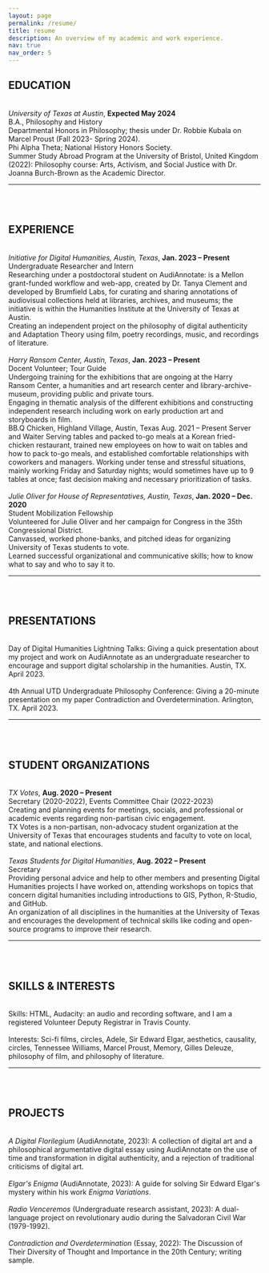 ```yaml
---
layout: page
permalink: /resume/
title: resume
description: An overview of my academic and work experience. 
nav: true
nav_order: 5
---
```


<h2><b>EDUCATION</b></h2>
<br>
<i>University of Texas at Austin</i>, <b>Expected May 2024</b>
<br>
B.A., Philosophy and History
<br>
Departmental Honors in Philosophy; thesis under Dr. Robbie Kubala on Marcel Proust (Fall 2023- Spring 2024).
<br>
Phi Alpha Theta; National History Honors Society.
<br>
Summer Study Abroad Program at the University of Bristol, United Kingdom (2022): Philosophy course: Arts, Activism, and Social Justice with Dr. Joanna Burch-Brown as the Academic Director.
<hr>
<br>
<br>
<b><h2>EXPERIENCE</h2></b>
<br>
<i>Initiative for Digital Humanities, Austin, Texas</i>, <b>Jan. 2023 – Present</b>
Undergraduate Researcher and Intern
<br>
Researching under a postdoctoral student on AudiAnnotate: is a Mellon grant-funded workflow and web-app, created by Dr. Tanya Clement and developed by Brumfield Labs, for curating and sharing annotations of audiovisual collections held at libraries, archives, and museums; the initiative is within the Humanities Institute at the University of Texas at Austin.
<br>
Creating an independent project on the philosophy of digital authenticity and Adaptation Theory using film, poetry recordings, music, and recordings of literature. 
<br>
<br>
<i>Harry Ransom Center, Austin, Texas</i>, <b>Jan. 2023 – Present</b>
<br>
Docent Volunteer; Tour Guide
<br>
Undergoing training for the exhibitions that are ongoing at the Harry Ransom Center, a humanities and art research center and library-archive-museum, providing public and private tours.
<br>
Engaging in thematic analysis of the different exhibitions and constructing independent research including work on early production art and storyboards in film. 
<br>
BB.Q Chicken, Highland Village, Austin, Texas		     	 	  			         Aug. 2021 – Present
Server and Waiter			 									           	           
Serving tables and packed to-go meals at a Korean fried-chicken restaurant, trained new employees on how to wait on tables and how to pack to-go meals, and established comfortable relationships with coworkers and managers.
Working under tense and stressful situations, mainly working Friday and Saturday nights; would sometimes have up to 9 tables at once; fast decision making and necessary prioritization of tasks.
<br>
<br>
<i>Julie Oliver for House of Representatives, Austin, Texas</i>,<b> Jan. 2020 – Dec. 2020</b>
<br>
Student Mobilization Fellowship
<br>
Volunteered for Julie Oliver and her campaign for Congress in the 35th Congressional District.
<br>
Canvassed, worked phone-banks, and pitched ideas for organizing University of Texas students to vote.
<br>
Learned successful organizational and communicative skills; how to know what to say and who to say it to. 
<hr>
<br>
<br>
<h2><b>PRESENTATIONS</b></h2>
<br>
Day of Digital Humanities Lightning Talks: Giving a quick presentation about my project and work on AudiAnnotate as an undergraduate researcher to encourage and support digital scholarship in the humanities. Austin, TX. April 2023. 
<br>
<br>
4th Annual UTD Undergraduate Philosophy Conference: Giving a 20-minute presentation on my paper Contradiction and Overdetermination. Arlington, TX. April 2023. 
<hr>
<br>
<br>
<h2><b>STUDENT ORGANIZATIONS</b></h2>
<br>
<i>TX Votes</i>, <b>Aug. 2020 – Present</b>
<br>
Secretary (2020-2022), Events Committee Chair (2022-2023)	 	
<br>
Creating and planning events for meetings, socials, and professional or academic events regarding non-partisan civic engagement. 
<br>
TX Votes is a non-partisan, non-advocacy student organization at the University of Texas that encourages students and faculty to vote on local, state, and national elections.
<br>
<br>
<i>Texas Students for Digital Humanities</i>, <b>Aug. 2022 – Present</b>
<br>
Secretary	 
<br>
Providing personal advice and help to other members and presenting Digital Humanities projects I have worked on, attending workshops on topics that concern digital humanities including introductions to GIS, Python, R-Studio, and GitHub. 
<br>
An organization of all disciplines in the humanities at the University of Texas and encourages the development of technical skills like coding and open-source programs to improve their research.
<hr>
<br>
<br>
<b><h2>SKILLS & INTERESTS </h2></b>
<br>
Skills: HTML, Audacity: an audio and recording software, and I am a registered Volunteer Deputy Registrar in Travis County.
<br>
<br>
Interests: Sci-fi films, circles, Adele, Sir Edward Elgar, aesthetics, causality, circles, Tennessee Williams, Marcel Proust, Memory, Gilles Deleuze, philosophy of film, and philosophy of literature.
<hr>
<br>
<br>
<b><h2>PROJECTS</h2></b>
<br>
<i>A Digital Florilegium</i> (AudiAnnotate, 2023): A collection of digital art and a philosophical argumentative digital essay using AudiAnnotate on the use of time and transformation in digital authenticity, and a rejection of traditional criticisms of digital art.
<br>
<br>
<i>Elgar's Enigma</i> (AudiAnnotate, 2023): A guide for solving Sir Edward Elgar's mystery within his work <i>Enigma Variations</i>.
<br>
<br>
<i>Radio Venceremos</i> (Undergraduate research assistant, 2023): A dual-language project on revolutionary audio during the Salvadoran Civil War (1979-1992). 
<br>
<br>
<i>Contradiction and Overdetermination</i> (Essay, 2022): The Discussion of Their Diversity of Thought and Importance in the 20th Century; writing sample.
<br>
<br>
